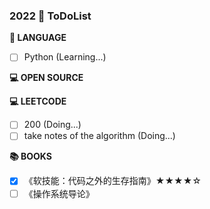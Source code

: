 ### 2022  🚩 ToDoList

**📰 LANGUAGE**
* [ ] Python (Learning...)

**💻 OPEN SOURCE**

**💻 LEETCODE**
* [ ] 200 (Doing...)
* [ ] take notes of the algorithm (Doing...)

**📚 BOOKS**

* [x] 《软技能：代码之外的生存指南》★★★★☆
* [ ] 《操作系统导论》
